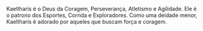 Kaeltharis é o Deus da Coragem, Perseverança, Atletismo e Agilidade. Ele é o patrono dos Esportes, Corrida e Exploradores. Como uma deidade menor, Kaeltharis é adorado por aqueles que buscam força e coragem.


